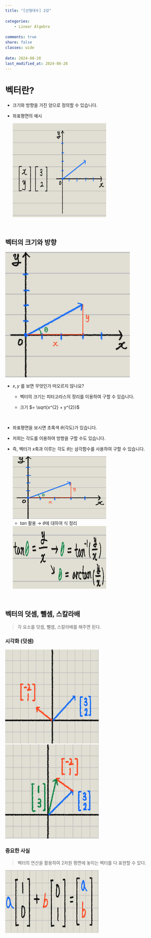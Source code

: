 ```yaml
---
title: "[선형대수] 2강"

categories:
    - Linear Algebra

comments: true
share: false
classes: wide

date: 2024-08-28
last_modified_at: 2024-08-28
---
```


# 벡터란?

- 크기와 방향을 가진 양으로 정의할 수 있습니다.

- 좌표평면의 예시

    <img src="/assets/images/Math/la/la_11.png" width="300" height="300">

<br>

## 벡터의 크기와 방향

<img src="/assets/images/Math/la/la_12.png" width="400" height="400">

<br>

- $x, y$ 를 보면 무엇인가 떠오르지 않나요?

    - 벡터의 크기는 피타고라스의 정리를 이용하여 구할 수 있습니다.

    - 크기 $= \sqrt{x^{2} + y^{2}}$

<br>

- 좌표평면을 보시면 초록색 $\theta$(각도)가 있습니다.

- 저희는 각도를 이용하여 방향을 구할 수도 있습니다.

- 즉, 벡터가 $x$축과 이루는 각도 $\theta$는 삼각함수를 사용하여 구할 수 있습니다.

    <img src="/assets/images/Math/la/la_12.png" width="300" height="200">

    - $tan$ 활용 $\rightarrow$ $\theta$에 대하여 식 정리

    <img src="/assets/images/Math/la/la_13.png" width="300" height="200">

<br>

## 벡터의 덧셈, 뺄셈, 스칼라배

> 각 요소를 덧셈, 뺄셈, 스칼라배를 해주면 된다.

### 시각화 (덧셈)

<img src="/assets/images/Math/la/la_14.png" width="300" height="300">

<img src="/assets/images/Math/la/la_15.png" width="300" height="300">

<br>

### 중요한 사실

> 벡터의 연산을 활용하여 2차원 평면에 놓이는 벡터를 다 표현할 수 있다.

<img src="/assets/images/Math/la/la_16.png" width="300" height="200">


